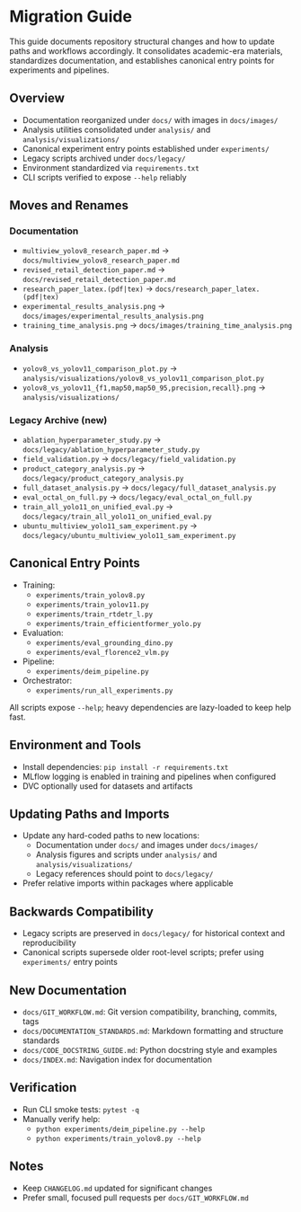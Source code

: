 # Migration Guide

This guide documents repository structural changes and how to update paths and workflows accordingly. It consolidates academic-era materials, standardizes documentation, and establishes canonical entry points for experiments and pipelines.

## Overview
- Documentation reorganized under `docs/` with images in `docs/images/`
- Analysis utilities consolidated under `analysis/` and `analysis/visualizations/`
- Canonical experiment entry points established under `experiments/`
- Legacy scripts archived under `docs/legacy/`
- Environment standardized via `requirements.txt`
- CLI scripts verified to expose `--help` reliably

## Moves and Renames

### Documentation
- `multiview_yolov8_research_paper.md` → `docs/multiview_yolov8_research_paper.md`
- `revised_retail_detection_paper.md` → `docs/revised_retail_detection_paper.md`
- `research_paper_latex.(pdf|tex)` → `docs/research_paper_latex.(pdf|tex)`
- `experimental_results_analysis.png` → `docs/images/experimental_results_analysis.png`
- `training_time_analysis.png` → `docs/images/training_time_analysis.png`

### Analysis
- `yolov8_vs_yolov11_comparison_plot.py` → `analysis/visualizations/yolov8_vs_yolov11_comparison_plot.py`
- `yolov8_vs_yolov11_{f1,map50,map50_95,precision,recall}.png` → `analysis/visualizations/`

### Legacy Archive (new)
- `ablation_hyperparameter_study.py` → `docs/legacy/ablation_hyperparameter_study.py`
- `field_validation.py` → `docs/legacy/field_validation.py`
- `product_category_analysis.py` → `docs/legacy/product_category_analysis.py`
- `full_dataset_analysis.py` → `docs/legacy/full_dataset_analysis.py`
- `eval_octal_on_full.py` → `docs/legacy/eval_octal_on_full.py`
- `train_all_yolo11_on_unified_eval.py` → `docs/legacy/train_all_yolo11_on_unified_eval.py`
- `ubuntu_multiview_yolo11_sam_experiment.py` → `docs/legacy/ubuntu_multiview_yolo11_sam_experiment.py`

## Canonical Entry Points
- Training:
  - `experiments/train_yolov8.py`
  - `experiments/train_yolov11.py`
  - `experiments/train_rtdetr_l.py`
  - `experiments/train_efficientformer_yolo.py`
- Evaluation:
  - `experiments/eval_grounding_dino.py`
  - `experiments/eval_florence2_vlm.py`
- Pipeline:
  - `experiments/deim_pipeline.py`
- Orchestrator:
  - `experiments/run_all_experiments.py`

All scripts expose `--help`; heavy dependencies are lazy-loaded to keep help fast.

## Environment and Tools
- Install dependencies: `pip install -r requirements.txt`
- MLflow logging is enabled in training and pipelines when configured
- DVC optionally used for datasets and artifacts

## Updating Paths and Imports
- Update any hard-coded paths to new locations:
  - Documentation under `docs/` and images under `docs/images/`
  - Analysis figures and scripts under `analysis/` and `analysis/visualizations/`
  - Legacy references should point to `docs/legacy/`
- Prefer relative imports within packages where applicable

## Backwards Compatibility
- Legacy scripts are preserved in `docs/legacy/` for historical context and reproducibility
- Canonical scripts supersede older root-level scripts; prefer using `experiments/` entry points

## New Documentation
- `docs/GIT_WORKFLOW.md`: Git version compatibility, branching, commits, tags
- `docs/DOCUMENTATION_STANDARDS.md`: Markdown formatting and structure standards
- `docs/CODE_DOCSTRING_GUIDE.md`: Python docstring style and examples
- `docs/INDEX.md`: Navigation index for documentation

## Verification
- Run CLI smoke tests: `pytest -q`
- Manually verify help:
  - `python experiments/deim_pipeline.py --help`
  - `python experiments/train_yolov8.py --help`

## Notes
- Keep `CHANGELOG.md` updated for significant changes
- Prefer small, focused pull requests per `docs/GIT_WORKFLOW.md`